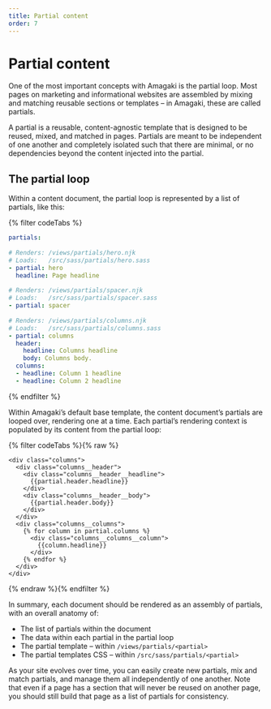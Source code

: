 ```yaml
---
title: Partial content
order: 7
---
```

# Partial content

One of the most important concepts with Amagaki is the partial loop. Most pages
on marketing and informational websites are assembled by mixing and matching
reusable sections or templates – in Amagaki, these are called partials.

A partial is a reusable, content-agnostic template that is designed to be
reused, mixed, and matched in pages. Partials are meant to be independent of one
another and completely isolated such that there are minimal, or no dependencies
beyond the content injected into the partial.

## The partial loop

Within a content document, the partial loop is represented by a list of
partials, like this:

{% filter codeTabs %}
```yaml
partials:
 
# Renders: /views/partials/hero.njk
# Loads:   /src/sass/partials/hero.sass
- partial: hero  
  headline: Page headline
  
# Renders: /views/partials/spacer.njk
# Loads:   /src/sass/partials/spacer.sass
- partial: spacer
 
# Renders: /views/partials/columns.njk
# Loads:   /src/sass/partials/columns.sass
- partial: columns
  header:
    headline: Columns headline
    body: Columns body.
  columns: 
  - headline: Column 1 headline
  - headline: Column 2 headline
```
{% endfilter %}

Within Amagaki’s default base template, the content document’s partials are
looped over, rendering one at a time. Each partial’s rendering context is
populated by its content from the partial loop:

{%  filter codeTabs %}{% raw %}
```nunjucks
<div class="columns">
  <div class="columns__header">
    <div class="columns__header__headline">
      {{partial.header.headline}}
    </div>
    <div class="columns__header__body">
      {{partial.header.body}}
    </div>
  </div>
  <div class="columns__columns">
    {% for column in partial.columns %}
      <div class="columns__columns__column">
        {{column.headline}}
      </div>
    {% endfor %}
  </div>
</div>
```
{% endraw %}{% endfilter %}

In summary, each document should be rendered as an assembly of partials, with an
overall anatomy of:

*   The list of partials within the document
*   The data within each partial in the partial loop
*   The partial template – within `/views/partials/<partial>`
*   The partial templates CSS – within `/src/sass/partials/<partial>`

As your site evolves over time, you can easily create new partials, mix and
match partials, and manage them all independently of one another. Note that even
if a page has a section that will never be reused on another page, you should
still build that page as a list of partials for consistency.
